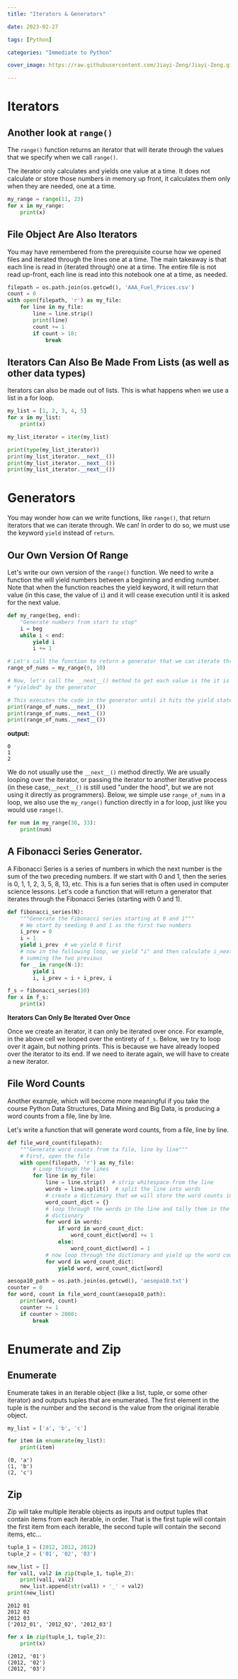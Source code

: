 ```yaml
---
title: "Iterators & Generators"

date: 2023-02-27

tags: [Python]

categories: "Immediate to Python"

cover_image: https://raw.githubusercontent.com/Jiayi-Zeng/Jiayi-Zeng.github.io/pic/img/20230225%20(1).png

---
```


# **Iterators**

## Another look at `range()`

The `range()` function returns an iterator that will iterate through the values that we specify when we call `range()`.

The iterator only calculates and yields one value at a time.  It does not calculate or store those numbers in memory up front, it calculates them only when they are needed, one at a time.

```python
my_range = range(11, 23)
for x in my_range:
    print(x)
```

## File Object Are Also Iterators

You may have remembered from the prerequisite course how we opened files and iterated through the lines one at a time. The main takeaway is that each line is read in (iterated through) one at a time.  The entire file is not read up-front, each line is read into this notebook one at a time, as needed.

```python
filepath = os.path.join(os.getcwd(), 'AAA_Fuel_Prices.csv')
count = 0
with open(filepath, 'r') as my_file:
    for line in my_file:
        line = line.strip()
        print(line)
        count += 1
        if count > 10:
            break
```

## Iterators Can Also Be Made From Lists (as well as other data types)

Iterators can also be made out of lists. This is what happens when we use a list in a for loop.

```python
my_list = [1, 2, 3, 4, 5]
for x in my_list:
    print(x)
```

```python
my_list_iterator = iter(my_list)

print(type(my_list_iterator))
print(my_list_iterator.__next__())
print(my_list_iterator.__next__())
print(my_list_iterator.__next__())
```

# **Generators**

You may wonder how can we write functions, like `range()`, that return iterators that we can iterate through. We can!  In order to do so, we must use the keyword `yield` instead of `return`.

## Our Own Version Of Range

Let's write our own version of the `range()` function.  We need to write a function the will yield numbers between a beginning and ending number. Note that when the function reaches the yield keyword, it will return that value (in this case, the value of `i`) and it will cease execution until it is asked for the next value. 

```python
def my_range(beg, end):
    "Generate numbers from start to stop"
    i = beg
    while i < end:
        yield i
        i += 1
```

```python
# Let's call the function to return a generator that we can iterate through. 
range_of_nums = my_range(0, 10)

# Now, let's call the __next__() method to get each value is the it is 
# "yielded" by the generator

# This executes the code in the generator until it hits the yield statement.  It then stops until __next__() is called again.
print(range_of_nums.__next__())
print(range_of_nums.__next__())
print(range_of_nums.__next__())
```
**output:**

```
0
1
2
```

We do not usually use the `__next__()` method directly. We are usually looping over the iterator, or passing the iterator to another iterative process (in these case,`__next__()` is still used "under the hood", but we are not using it directly as programmers). Below, we simple use `range_of_nums` in a loop, we also use the `my_range()` function directly in a for loop, just like you would use `range()`.

```python
for num in my_range(30, 33):
    print(num)
```

## **A Fibonacci Series Generator.**

A Fibonacci Series is a series of numbers in which the next number is the sum of the two preceding numbers.  If we start with 0 and 1, then the series is 0, 1, 1, 2, 3, 5, 8, 13, etc.  This is a fun series that is often used in computer science lessons. Let's code a function that will return a generator that iterates through the Fibonacci Series (starting with 0 and 1).

```python
def fibonacci_series(N):
    """Generate the Fibonacci series starting at 0 and 1"""
    # We start by seeding 0 and 1 as the first two numbers
    i_prev = 0
    i = 1
    yield i_prev  # we yield 0 first
    # now in the following loop, we yield "i" and then calculate i_next by
    # summing the two previous
    for _ in range(N-1):
        yield i 
        i, i_prev = i + i_prev, i
```

```python
f_s = fibonacci_series(10)
for x in f_s:
    print(x)
```

**Iterators Can Only Be Iterated Over Once**

Once we create an iterator, it can only be iterated over once.  For example, in the above cell we looped over the entirety of `f_s`.  Below, we try to loop over it again, but nothing prints. This is because we have already looped over the iterator to its end.  If we need to iterate again, we will have to create a new iterator.

## File Word Counts

Another example, which will become more meaningful if you take the course Python Data Structures, Data Mining and Big Data, is producing a word counts from a file, line by line.

Let's write a function that will generate word counts, from a file, line by line.

```python
def file_word_count(filepath):
    """Generate word counts from ta file, line by line"""
    # First, open the file
    with open(filepath, 'r') as my_file:
        # Loop through the lines
        for line in my_file:
            line = line.strip()  # strip whitespace from the line
            words = line.split()  # split the line into words
            # create a dictionary that we will store the word counts in
            word_count_dict = {}
            # loop through the words in the line and tally them in the
            # dictionary
            for word in words:
                if word in word_count_dict:
                    word_count_dict[word] += 1
                else:
                    word_count_dict[word] = 1
            # now loop through the dictionary and yield up the word counts 
            for word in word_count_dict:
                yield word, word_count_dict[word]
```

```python
aesopa10_path = os.path.join(os.getcwd(), 'aesopa10.txt')
counter = 0
for word, count in file_word_count(aesopa10_path):
    print(word, count)
    counter += 1
    if counter > 2000:
        break
```

# **Enumerate and Zip**

## Enumerate

Enumerate takes in an iterable object (like a list, tuple, or some other iterator) and outputs tuples that are enumerated. The first element in the tuple is the number and the second is the value from the original iterable object.

```python
my_list = ['a', 'b', 'c']

for item in enumerate(my_list):
    print(item)
```

```
(0, 'a')
(1, 'b')
(2, 'c')
```

## Zip

Zip will take multiple iterable objects as inputs and output tuples that contain items from each iterable, in order. That is the first tuple will contain the first item from each iterable, the second tuple will contain the second items, etc...

```python
tuple_1 = (2012, 2012, 2012)
tuple_2 = ('01', '02', '03')

new_list = []
for val1, val2 in zip(tuple_1, tuple_2):
    print(val1, val2)
    new_list.append(str(val1) + '_' + val2)
print(new_list)
```

```
2012 01
2012 02
2012 03
['2012_01', '2012_02', '2012_03']
```

```py
for x in zip(tuple_1, tuple_2):
    print(x)
```

```
(2012, '01')
(2012, '02')
(2012, '03')
```

